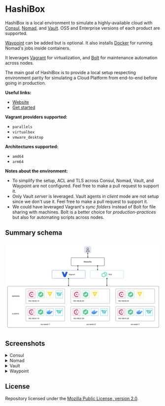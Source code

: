 # HashiBox

HashiBox is a local environment to simulate a highly-available cloud with
[Consul](https://www.consul.io/), [Nomad](https://www.nomadproject.io/), and
[Vault](https://www.vaultproject.io/). OSS and Enterprise versions of each
product are supported.

[Waypoint](https://www.waypointproject.io/) can be added but is optional. It also
installs [Docker](https://www.docker.com/) for running Nomad's jobs inside
containers.

It leverages [Vagrant](https://www.vagrantup.com/) for virtualization, and
[Bolt](https://puppet.com/docs/bolt/) for maintenance automation across nodes.

The main goal of HashiBox is to provide a local setup respecting environment
parity for simulating a Cloud Platform from end-to-end before going in production.

**Useful links:**
- [Website](https://hashibox.sh)
- [Get started](https://hashibox.sh/overview)

**Vagrant providers supported:**
- `parallels`
- `virtualbox`
- `vmware_desktop`

**Architectures supported:**
- `amd64`
- `arm64`

**Notes about the environment:**
- To simplify the setup, ACL and TLS across Consul, Nomad, Vault, and Waypoint
  are not configured. Feel free to make a pull request to support it.
- Only Vault *server* is leveraged. Vault agents in *client* mode are not setup
  since we don't use it. Feel free to make a pull request to support it.
- We could have leveraged Vagrant's *sync folders* instead of Bolt for file
  sharing with machines. Bolt is a better choice for *production-practices*
  but also for automating scripts across nodes.

## Summary schema

<picture>
  <source media="(prefers-color-scheme: light)" srcset="./assets/hashibox-light.png">
  <source media="(prefers-color-scheme: dark)" srcset="./assets/hashibox-dark.png">
  <img alt="How HashiBox works" src="./assets/hashibox-light.png">
</picture>

## Screenshots

<details>
  <summary>Consul</summary>
  <br>

  ![Consul Services](./assets/screenshots/consul-services-02.png)

  ![Consul Nodes](./assets/screenshots/consul-nodes.png)

  ![Consul Key/Value](./assets/screenshots/consul-kv.png)
</details>

<details>
  <summary>Nomad</summary>
  <br>

  ![Nomad Jobs](./assets/screenshots/nomad-jobs.png)

  ![Nomad Servers](./assets/screenshots/nomad-servers.png)

  ![Nomad Clients](./assets/screenshots/nomad-clients-02.png)

  ![Nomad Topology](./assets/screenshots/nomad-topology.png)
</details>

<details>
  <summary>Vault</summary>
  <br>

  ![Vault Secrets](./assets/screenshots/vault-secrets.png)

  ![Vault Access](./assets/screenshots/vault-access.png)
</details>

<details>
  <summary>Waypoint</summary>
  <br>

  ![Waypoint Authenticate](./assets/screenshots/waypoint-auth.png)

  ![Waypoint Projects](./assets/screenshots/waypoint-projects.png)
</details>

## License

Repository licensed under the [Mozilla Public License, version 2.0](./LICENSE).
